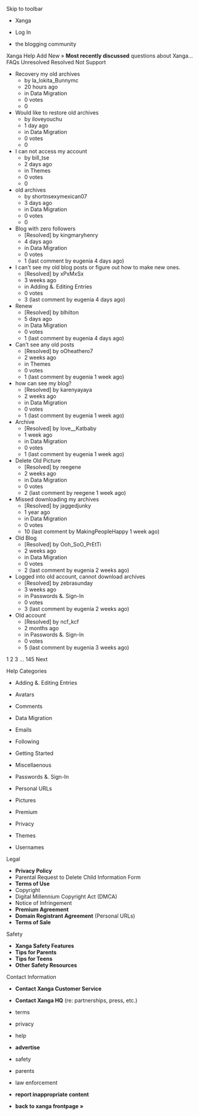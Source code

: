 Skip to toolbar

*   Xanga

*   Log In

*   the blogging community

Xanga Help Add New » **Most recently discussed** questions about Xanga… FAQs Unresolved Resolved Not Support

*   Recovery my old archives
    *   by la\_lokita\_Bunnymc
    *   20 hours ago
    *   in Data Migration
    *   0 votes
    *   0
*   Would like to restore old archives
    *   by iloveyouchu
    *   1 day ago
    *   in Data Migration
    *   0 votes
    *   0
*   I can not access my account
    *   by bill\_tse
    *   2 days ago
    *   in Themes
    *   0 votes
    *   0
*   old archives
    *   by shortnsexymexican07
    *   3 days ago
    *   in Data Migration
    *   0 votes
    *   0
*   Blog with zero followers
    *   \[Resolved\] by kingmaryhenry
    *   4 days ago
    *   in Data Migration
    *   0 votes
    *   1 (last comment by eugenia 4 days ago)
*   I can't see my old blog posts or figure out how to make new ones.
    *   \[Resolved\] by xPxMxSx
    *   3 weeks ago
    *   in Adding &. Editing Entries
    *   0 votes
    *   3 (last comment by eugenia 4 days ago)
*   Renew
    *   \[Resolved\] by blhilton
    *   5 days ago
    *   in Data Migration
    *   0 votes
    *   1 (last comment by eugenia 4 days ago)
*   Can't see any old posts
    *   \[Resolved\] by oOheathero7
    *   2 weeks ago
    *   in Themes
    *   0 votes
    *   1 (last comment by eugenia 1 week ago)
*   how can see my blog?
    *   \[Resolved\] by karenyayaya
    *   2 weeks ago
    *   in Data Migration
    *   0 votes
    *   1 (last comment by eugenia 1 week ago)
*   Archive
    *   \[Resolved\] by love\_\_Katbaby
    *   1 week ago
    *   in Data Migration
    *   0 votes
    *   1 (last comment by eugenia 1 week ago)
*   Delete Old Picture
    *   \[Resolved\] by reegene
    *   2 weeks ago
    *   in Data Migration
    *   0 votes
    *   2 (last comment by reegene 1 week ago)
*   Missed downloading my archives
    *   \[Resolved\] by jaggedjunky
    *   1 year ago
    *   in Data Migration
    *   0 votes
    *   10 (last comment by MakingPeopleHappy 1 week ago)
*   Old Blog
    *   \[Resolved\] by Ooh\_SoO\_PrEtTi
    *   2 weeks ago
    *   in Data Migration
    *   0 votes
    *   2 (last comment by eugenia 2 weeks ago)
*   Logged into old account, cannot download archives
    *   \[Resolved\] by zebrasunday
    *   3 weeks ago
    *   in Passwords &. Sign-In
    *   0 votes
    *   3 (last comment by eugenia 2 weeks ago)
*   Old account
    *   \[Resolved\] by ncf\_kcf
    *   2 months ago
    *   in Passwords &. Sign-In
    *   0 votes
    *   5 (last comment by eugenia 3 weeks ago)

1 2 3 ... 145 Next

Help Categories

*   Adding &. Editing Entries
*   Avatars
*   Comments
*   Data Migration
*   Emails
*   Following
*   Getting Started
*   Miscellaenous

*   Passwords &. Sign-In
*   Personal URLs
*   Pictures
*   Premium
*   Privacy
*   Themes
*   Usernames

Legal

*   **Privacy Policy**
*   Parental Request to Delete Child Information Form
*   **Terms of Use**
*   Copyright
*   Digital Millennium Copyright Act (DMCA)
*   Notice of Infringement
*   **Premium Agreement**
*   **Domain Registrant Agreement** (Personal URLs)
*   **Terms of Sale**

Safety

*   **Xanga Safety Features**
*   **Tips for Parents**
*   **Tips for Teens**
*   **Other Safety Resources**

Contact Information

*   **Contact Xanga Customer Service**
*   **Contact Xanga HQ** (re: partnerships, press, etc.)

*   terms
*   privacy
*   help
*   **advertise**

*   safety
*   parents
*   law enforcement
*   **report inappropriate content**

*   **back to xanga frontpage »**